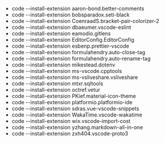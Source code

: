 - code --install-extension aaron-bond.better-comments
- code --install-extension bobsparadox.seti-black
- code --install-extension CoenraadS.bracket-pair-colorizer-2
- code --install-extension dbaeumer.vscode-eslint
- code --install-extension eamodio.gitlens
- code --install-extension EditorConfig.EditorConfig
- code --install-extension esbenp.prettier-vscode
- code --install-extension formulahendry.auto-close-tag
- code --install-extension formulahendry.auto-rename-tag
- code --install-extension mikestead.dotenv
- code --install-extension ms-vscode.cpptools
- code --install-extension ms-vsliveshare.vsliveshare
- code --install-extension mtxr.sqltools
- code --install-extension octref.vetur
- code --install-extension PKief.material-icon-theme
- code --install-extension platformio.platformio-ide
- code --install-extension sdras.vue-vscode-snippets
- code --install-extension WakaTime.vscode-wakatime
- code --install-extension wix.vscode-import-cost
- code --install-extension yzhang.markdown-all-in-one
- code --install-extension zxh404.vscode-proto3
